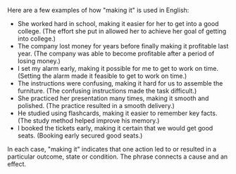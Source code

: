 Here are a few examples of how "making it" is used in English:

- She worked hard in school, making it easier for her to get into a good college. (The effort she put in allowed her to achieve her goal of getting into college.)
- The company lost money for years before finally making it profitable last year. (The company was able to become profitable after a period of losing money.)
- I set my alarm early, making it possible for me to get to work on time. (Setting the alarm made it feasible to get to work on time.)
- The instructions were confusing, making it hard for us to assemble the furniture. (The confusing instructions made the task difficult.)
- She practiced her presentation many times, making it smooth and polished. (The practice resulted in a smooth delivery.)
- He studied using flashcards, making it easier to remember key facts. (The study method helped improve his memory.)
- I booked the tickets early, making it certain that we would get good seats. (Booking early secured good seats.)

In each case, "making it" indicates that one action led to or resulted in a particular outcome, state or condition. The phrase connects a cause and an effect.
